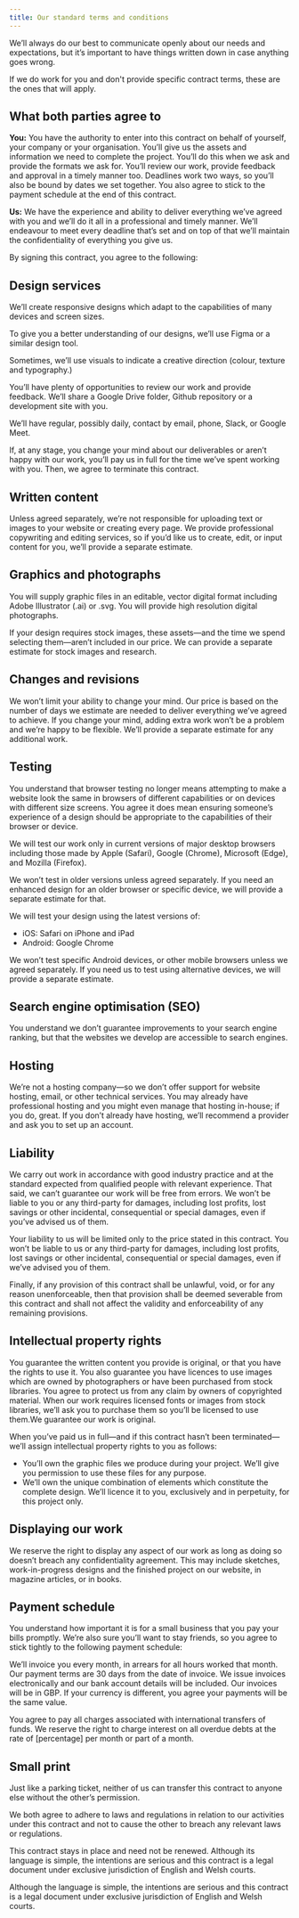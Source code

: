 ```yaml
---
title: Our standard terms and conditions
---
```


We’ll always do our best to communicate openly about our needs and expectations, but it’s important to have things written down in case anything goes wrong.

If we do work for you and don't provide specific contract terms, these are the ones that will apply.

## What both parties agree to

**You:** You have the authority to enter into this contract on behalf of yourself, your company or your organisation. You’ll give us the assets and information we need to complete the project. You’ll do this when we ask and provide the formats we ask for. You’ll review our work, provide feedback and approval in a timely manner too. Deadlines work two ways, so you’ll also be bound by dates we set together. You also agree to stick to the payment schedule at the end of this contract.

**Us:** We have the experience and ability to deliver everything we’ve agreed with you and we’ll do it all in a professional and timely manner. We’ll endeavour to meet every deadline that’s set and on top of that we’ll maintain the confidentiality of everything you give us.

By signing this contract, you agree to the following:

## Design services

We’ll create responsive designs which adapt to the capabilities of many devices and screen sizes.

To give you a better understanding of our designs, we’ll use Figma or a similar design tool.

Sometimes, we’ll use visuals to indicate a creative direction (colour, texture and typography.)

You’ll have plenty of opportunities to review our work and provide feedback. We’ll share a Google Drive folder, Github repository or a development site with you.

We’ll have regular, possibly daily, contact by email, phone, Slack, or Google Meet.

If, at any stage, you change your mind about our deliverables or aren’t happy with our work, you’ll pay us in full for the time we’ve spent working with you. Then, we agree to terminate this contract.

## Written content

Unless agreed separately, we’re not responsible for uploading text or images to your website or creating every page. We provide professional copywriting and editing services, so if you’d like us to create, edit, or input content for you, we’ll provide a separate estimate.

## Graphics and photographs

You will supply graphic files in an editable, vector digital format including Adobe Illustrator (.ai) or .svg. You will provide high resolution digital photographs.

If your design requires stock images, these assets—and the time we spend selecting them—aren’t included in our price. We can provide a separate estimate for stock images and research.

## Changes and revisions

We won’t limit your ability to change your mind. Our price is based on the number of days we estimate are needed to deliver everything we’ve agreed to achieve. If you change your mind, adding extra work won’t be a problem and we’re happy to be flexible. We’ll provide a separate estimate for any additional work.

## Testing

You understand that browser testing no longer means attempting to make a website look the same in browsers of different capabilities or on devices with different size screens. You agree it does mean ensuring someone’s experience of a design should be appropriate to the capabilities of their browser or device.

We will test our work only in current versions of major desktop browsers including those made by Apple (Safari), Google (Chrome), Microsoft (Edge), and Mozilla (Firefox).

We won’t test in older versions unless agreed separately. If you need an enhanced design for an older browser or specific device, we will provide a separate estimate for that.

We will test your design using the latest versions of:

- iOS: Safari on iPhone and iPad
- Android: Google Chrome

We won’t test specific Android devices, or other mobile browsers unless we agreed separately. If you need us to test using alternative devices, we will provide a separate estimate.

## Search engine optimisation (SEO)

You understand we don’t guarantee improvements to your search engine ranking, but that the websites we develop are accessible to search engines.

## Hosting

We’re not a hosting company—so we don’t offer support for website hosting, email, or other technical services. You may already have professional hosting and you might even manage that hosting in-house; if you do, great. If you don’t already have hosting, we’ll recommend a provider and ask you to set up an account.

## Liability

We carry out work in accordance with good industry practice and at the standard expected from qualified people with relevant experience. That said, we can’t guarantee our work will be free from errors. We won’t be liable to you or any third-party for damages, including lost profits, lost savings or other incidental, consequential or special damages, even if you’ve advised us of them.

Your liability to us will be limited only to the price stated in this contract. You won’t be liable to us or any third-party for damages, including lost profits, lost savings or other incidental, consequential or special damages, even if we’ve advised you of them.

Finally, if any provision of this contract shall be unlawful, void, or for any reason unenforceable, then that provision shall be deemed severable from this contract and shall not affect the validity and enforceability of any remaining provisions.

## Intellectual property rights

You guarantee the written content you provide is original, or that you have the rights to use it. You also guarantee you have licences to use images which are owned by photographers or have been purchased from stock libraries. You agree to protect us from any claim by owners of copyrighted material. When our work requires licensed fonts or images from stock libraries, we’ll ask you to purchase them so you’ll be licensed to use them.We guarantee our work is original.

When you’ve paid us in full—and if this contract hasn’t been terminated—we’ll assign intellectual property rights to you as follows:

- You’ll own the graphic files we produce during your project. We’ll give you permission to use these files for any purpose.
- We’ll own the unique combination of elements which constitute the complete design. We’ll licence it to you, exclusively and in perpetuity, for this project only.

## Displaying our work

We reserve the right to display any aspect of our work as long as doing so doesn’t breach any confidentiality agreement. This may include sketches, work-in-progress designs and the finished project on our website, in magazine articles, or in books.

## Payment schedule

You understand how important it is for a small business that you pay your bills promptly. We’re also sure you’ll want to stay friends, so you agree to stick tightly to the following payment schedule:

We’ll invoice you every month, in arrears for all hours worked that month.
Our payment terms are 30 days from the date of invoice. We issue invoices electronically and our bank account details will be included. Our invoices will be in GBP. If your currency is different, you agree your payments will be the same value.

You agree to pay all charges associated with international transfers of funds. We reserve the right to charge interest on all overdue debts at the rate of [percentage] per month or part of a month.

## Small print

Just like a parking ticket, neither of us can transfer this contract to anyone else without the other’s permission.

We both agree to adhere to laws and regulations in relation to our activities under this contract and not to cause the other to breach any relevant laws or regulations.

This contract stays in place and need not be renewed. Although its language is simple, the intentions are serious and this contract is a legal document under exclusive jurisdiction of English and Welsh courts.

Although the language is simple, the intentions are serious and this contract is a legal document under exclusive jurisdiction of English and Welsh courts.
